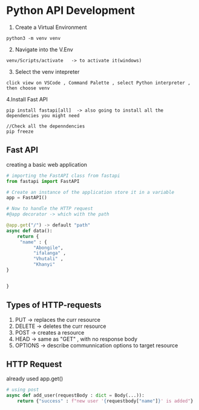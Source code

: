 # Python API Development
1. Create a Virtual Environment   
~~~
python3 -m venv venv
~~~   
2. Navigate into the V.Env   
~~~
venv/Scripts/activate   -> to activate it(windows)
~~~   
3. Select the venv intepreter   
~~~
click view on VSCode , Command Palette , select Python interpreter , then choose venv
~~~   
4.Install Fast API   
~~~
pip install fastapi[all]  -> also going to install all the dependencies you might need

//Check all the depenndencies
pip freeze
~~~   
## Fast API  
creating a basic web application   
~~~python
# importing the FastAPI class from fastapi
from fastapi import FastAPI

# Create an instance of the application store it in a variable
app = FastAPI()

# Now to handle the HTTP request
#@app decorator -> which with the path

@app.get("/") -> default "path"
async def data():
    return {
     "name" : {
          "Abongile",
          "ifalanga" , 
          "Vhutali" , 
          "Khanyi"
}


}
~~~
## Types of HTTP-requests   
1. PUT -> replaces the curr resource   
2. DELETE -> deletes the curr resource   
3. POST -> creates a resource   
4. HEAD -> same as "GET" , with no response body   
5. OPTIONS -> describe communnication options to target resource    
## HTTP Request   
already used app.get()   
~~~python
# using post 
async def add_user(requestBody : dict = Body(...)):
    return {"success" : f"new user '{requestbody["name"]}' is added"}
~~~
